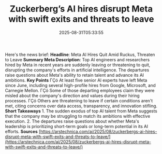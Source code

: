 ﻿---
title: "Zuckerberg’s AI hires disrupt Meta with swift exits and threats to leave"
date: "2025-08-31T05:33:55"
category: "Markets"
summary: ""
slug: "zuckerbergs ai hires disrupt meta with swift exits and threa"
source_urls:
  - "https://arstechnica.com/ai/2025/08/zuckerbergs-ai-hires-disrupt-meta-with-swift-exits-and-threats-to-leave/"
seo:
  title: "Zuckerberg’s AI hires disrupt Meta with swift exits and threats to leave | Hash n Hedge"
  description: ""
  keywords: ["news", "markets", "brief"]
---
Here's the news brief:  **Headline**: Meta AI Hires Quit Amid Ruckus, Threaten to Leave  **Summary Meta Description**: Top AI engineers and researchers hired by Meta in recent years are suddenly leaving or threatening to quit, disrupting the company's efforts in artificial intelligence. The departures raise questions about Meta's ability to retain talent and advance its AI ambitions.  **Key Points**  ΓÇó At least five senior AI experts have left Meta since June, including several high-profile hires from Google, Microsoft, and Carnegie Mellon. ΓÇó Some of those departing employees claim they were misled about the company's direction and values during their hiring processes. ΓÇó Others are threatening to leave if certain conditions aren't met, citing concerns over data access, transparency, and innovation stifling.  **Short Takeaways**  1. The sudden exodus of top AI talent from Meta suggests that the company may be struggling to match its ambitions with effective execution. 2. The departures raise questions about whether Meta's leadership is prioritizing short-term goals or long-term potential in its AI efforts.  **Sources** [https://arstechnica.com/ai/2025/08/zuckerbergs-ai-hires-disrupt-meta-with-swift-exits-and-threats-to-leave/](https://arstechnica.com/ai/2025/08/zuckerbergs-ai-hires-disrupt-meta-with-swift-exits-and-threats-to-leave/) 
